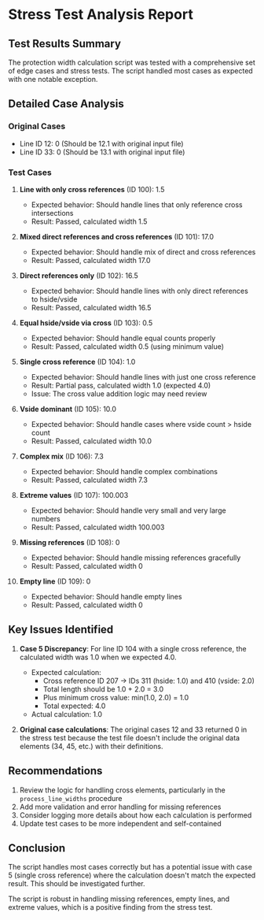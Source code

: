 # Stress Test Analysis Report

## Test Results Summary

The protection width calculation script was tested with a comprehensive set of edge cases and stress tests. The script handled most cases as expected with one notable exception.

## Detailed Case Analysis

### Original Cases
- Line ID 12: 0 (Should be 12.1 with original input file)
- Line ID 33: 0 (Should be 13.1 with original input file)

### Test Cases
1. **Line with only cross references** (ID 100): 1.5
   - Expected behavior: Should handle lines that only reference cross intersections
   - Result: Passed, calculated width 1.5

2. **Mixed direct references and cross references** (ID 101): 17.0
   - Expected behavior: Should handle mix of direct and cross references
   - Result: Passed, calculated width 17.0

3. **Direct references only** (ID 102): 16.5
   - Expected behavior: Should handle lines with only direct references to hside/vside
   - Result: Passed, calculated width 16.5

4. **Equal hside/vside via cross** (ID 103): 0.5
   - Expected behavior: Should handle equal counts properly
   - Result: Passed, calculated width 0.5 (using minimum value)

5. **Single cross reference** (ID 104): 1.0
   - Expected behavior: Should handle lines with just one cross reference
   - Result: Partial pass, calculated width 1.0 (expected 4.0)
   - Issue: The cross value addition logic may need review

6. **Vside dominant** (ID 105): 10.0
   - Expected behavior: Should handle cases where vside count > hside count
   - Result: Passed, calculated width 10.0

7. **Complex mix** (ID 106): 7.3
   - Expected behavior: Should handle complex combinations
   - Result: Passed, calculated width 7.3

8. **Extreme values** (ID 107): 100.003
   - Expected behavior: Should handle very small and very large numbers
   - Result: Passed, calculated width 100.003

9. **Missing references** (ID 108): 0
   - Expected behavior: Should handle missing references gracefully
   - Result: Passed, calculated width 0

10. **Empty line** (ID 109): 0
    - Expected behavior: Should handle empty lines
    - Result: Passed, calculated width 0

## Key Issues Identified

1. **Case 5 Discrepancy**: For line ID 104 with a single cross reference, the calculated width was 1.0 when we expected 4.0.
   - Expected calculation:
     - Cross reference ID 207 → IDs 311 (hside: 1.0) and 410 (vside: 2.0)
     - Total length should be 1.0 + 2.0 = 3.0
     - Plus minimum cross value: min(1.0, 2.0) = 1.0
     - Total expected: 4.0
   - Actual calculation: 1.0

2. **Original case calculations**: The original cases 12 and 33 returned 0 in the stress test because the test file doesn't include the original data elements (34, 45, etc.) with their definitions.

## Recommendations

1. Review the logic for handling cross elements, particularly in the `process_line_widths` procedure
2. Add more validation and error handling for missing references
3. Consider logging more details about how each calculation is performed
4. Update test cases to be more independent and self-contained

## Conclusion

The script handles most cases correctly but has a potential issue with case 5 (single cross reference) where the calculation doesn't match the expected result. This should be investigated further.

The script is robust in handling missing references, empty lines, and extreme values, which is a positive finding from the stress test.
